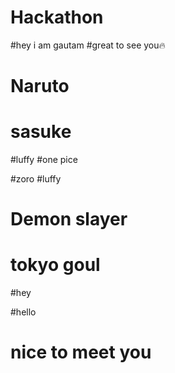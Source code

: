 # Hackathon

#hey i am gautam
#great to see you🔥


# Naruto 
# sasuke


#luffy
#one pice

#zoro
#luffy


# Demon slayer
# tokyo goul

#hey


#hello









# nice to meet you
